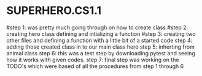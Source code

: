 # SUPERHERO.CS1.1

#step 1: was pretty much going through on how to create class 
#step 2: creating hero class defining and intializing a function
#step 3: creating two other files and defining a function with a little bit of a started code 
step 4: adding those created class in to our main class hero 
step 5: inherting from animal class
step 6: this was a test step by downloading pytest and seeing how it works with given codes. 
step 7: final step was working on the TODO's which were based of all the procedures from step 1 through 6 

